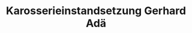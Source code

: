 ---
title: "Karosserieinstandsetzung Gerhard Adä"
url: /blaustein/karosserieinstandsetzung-gerhard-adae/
shop: Autowerkstatt
---